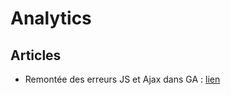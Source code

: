 # Analytics

## Articles

- Remontée des erreurs JS et Ajax dans GA : [lien](https://franciskim.co/2016/01/19/free-javascript-ajax-error-monitoring-via-google-analytics/)
